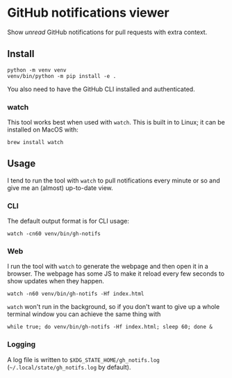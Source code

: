 # GitHub notifications viewer

Show *unread* GitHub notifications for pull requests with extra context.

## Install

```shell
python -m venv venv
venv/bin/python -m pip install -e .
```

You also need to have the GitHub CLI installed and authenticated.

### watch

This tool works best when used with `watch`. This is built in to Linux; it can
be installed on MacOS with:

```shell
brew install watch
```

## Usage

I tend to run the tool with `watch` to pull notifications every minute or so and
give me an (almost) up-to-date view.

### CLI

The default output format is for CLI usage:

```shell
watch -cn60 venv/bin/gh-notifs
```

### Web

I run the tool with `watch` to generate the webpage and then open it in a
browser. The webpage has some JS to make it reload every few seconds to show
updates when they happen.

```shell
watch -n60 venv/bin/gh-notifs -Hf index.html
```

`watch` won't run in the background, so if you don't want to give up a whole
terminal window you can achieve the same thing with

```shell
while true; do venv/bin/gh-notifs -Hf index.html; sleep 60; done &
```

### Logging

A log file is written to `$XDG_STATE_HOME/gh_notifs.log`
(`~/.local/state/gh_notifs.log` by default).
